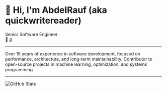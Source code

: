 # 👋 Hi, I'm AbdelRauf (aka quickwritereader)

Senior Software Engineer  
🔗 [#](https://github.com/quickwritereader)

---

Over 15 years of experience in software development, focused on performance, architecture, and long-term maintainability. Contributor to open-source projects in machine learning, optimization, and systems programming.

---

![GitHub Stats](https://github-readme-stats.vercel.app/api?username=quickwritereader&show_icons=true&theme=default)
